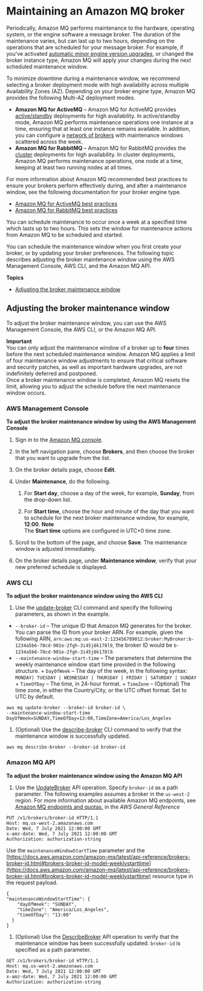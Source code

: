 # Maintaining an Amazon MQ broker<a name="maintaining-brokers"></a>

 Periodically, Amazon MQ performs maintenance to the hardware, operating system, or the engine software a message broker\. The duration of the maintenance varies, but can last up to two hours, depending on the operations that are scheduled for your message broker\. For example, if you've activated [automatic minor engine version upgrades](upgrading-brokers.md#upgrading-brokers-automatic-upgrades), or changed the broker instance type, Amazon MQ will apply your changes during the next scheduled maintenance window\.

To minimize downtime during a maintenance window, we recommend selecting a broker deployment mode with high availability across multiple Availability Zones \(AZ\)\. Depending on your broker engine type, Amazon MQ provides the following Multi\-AZ deployment modes\.
+  **Amazon MQ for ActiveMQ** – Amazon MQ for ActiveMQ provides [active/standby](active-standby-broker-deployment.md) deployments for high availability\. In active/standby mode, Amazon MQ performs maintenance operations one instance at a time, ensuring that at least one instance remains available\. In addition, you can configure a [network of brokers](network-of-brokers.md) with maintenance windows scattered across the week\. 
+  **Amazon MQ for RabbitMQ** – Amazon MQ for RabbitMQ provides the [cluster](rabbitmq-broker-architecture-cluster.md) deployments for high availability\. In cluster deployments, Amazon MQ performs maintenance operations, one node at a time, keeping at least two running nodes at all times\. 

 For more information about Amazon MQ recommended best practices to ensure your brokers perform effectively during, and after a maintenance window, see the following documentation for your broker engine type\. 
+ [Amazon MQ for ActiveMQ best practices](best-practices-activemq.md)
+ [Amazon MQ for RabbitMQ best practices](best-practices-rabbitmq.md)

 You can schedule maintenance to occur once a week at a specified time which lasts up to two hours\. This sets the window for maintenance actions from Amazon MQ to be scheduled and started\.

You can schedule the maintenance window when you first create your broker, or by updating your broker preferences\. The following topic describes adjusting the broker maintenance window using the AWS Management Console, AWS CLI, and the Amazon MQ API\.

**Topics**
+ [Adjusting the broker maintenance window](#maintaining-brokers-adjusting-maintenance-window)

## Adjusting the broker maintenance window<a name="maintaining-brokers-adjusting-maintenance-window"></a>

 To adjust the broker maintenance window, you can use the AWS Management Console, the AWS CLI, or the Amazon MQ API\. 

**Important**  
 You can only adjust the maintenance window of a broker up to **four** times before the next scheduled maintenance window\. Amazon MQ applies a limit of four maintenance window adjustments to ensure that critical software and security patches, as well as important hardware upgrades, are not indefinitely deferred and postponed\.   
 Once a broker maintenance window is completed, Amazon MQ resets the limit, allowing you to adjust the schedule before the next maintenance window occurs\. 

### AWS Management Console<a name="maintaining-brokers-adjusting-maintenance-window-console"></a>

**To adjust the broker maintenance window by using the AWS Management Console**

1. Sign in to the [Amazon MQ console](https://console.aws.amazon.com/amazon-mq/)\.

1. In the left navigation pane, choose **Brokers**, and then choose the broker that you want to upgrade from the list\.

1.  On the broker details page, choose **Edit**\. 

1. Under **Maintenance**, do the following\.

   1.  For **Start day**, choose a day of the week, for example, **Sunday**, from the drop\-down list\. 

   1.  For **Start time**, choose the hour and minute of the day that you want to schedule for the next broker maintenance window, for example, **12**:**00**\. 
**Note**  
 The **Start time** options are configured in UTC\+0 time zone\. 

1. Scroll to the bottom of the page, and choose **Save**\. The maintenance window is adjusted immediately\.

1. On the broker details page, under **Maintenance window**, verify that your new preferred schedule is displayed\.

### AWS CLI<a name="maintaining-brokers-adjusting-maintenance-window-cli"></a>

**To adjust the broker maintenance window using the AWS CLI**

1.  Use the [update\-broker](https://docs.aws.amazon.com/cli/latest/reference/mq/update-broker.html) CLI command and specify the following parameters, as shown in the example\. 
   +  `--broker-id` – The unique ID that Amazon MQ generates for the broker\. You can parse the ID from your broker ARN\. For example, given the following ARN, `arn:aws:mq:us-east-2:123456789012:broker:MyBroker:b-1234a5b6-78cd-901e-2fgh-3i45j6k178l9`, the broker ID would be `b-1234a5b6-78cd-901e-2fgh-3i45j6k178l9`\. 
   +  `--maintenance-window-start-time` – The parameters that determine the weekly maintenance window start time provided in the following structure\. 
     + `DayOfWeek` – The day of the week, in the following syntax: `MONDAY| TUESDAY | WEDNESDAY | THURSDAY | FRIDAY | SATURDAY | SUNDAY`
     + `TimeOfDay` – The time, in 24\-hour format\.
     + `TimeZone` – \(Optional\) The time zone, in either the Country/City, or the UTC offset format\. Set to UTC by default\.

   ```
   aws mq update-broker --broker-id broker-id \
   --maintenance-window-start-time DayOfWeek=SUNDAY,TimeOfDay=13:00,TimeZone=America/Los_Angeles
   ```

1.  \(Optional\) Use the [describe\-broker](https://docs.aws.amazon.com/cli/latest/reference/mq/reboot-broker.html) CLI command to verify that the maintenance window is successfully updated\. 

   ```
   aws mq describe-broker --broker-id broker-id
   ```

### Amazon MQ API<a name="maintaining-brokers-adjusting-maintenance-window-api"></a>

**To adjust the broker maintenance window using the Amazon MQ API**

1.  Use the [UpdateBroker](https://docs.aws.amazon.com/amazon-mq/latest/api-reference/brokers-broker-id.html#UpdateBroker) API operation\. Specify `broker-id` as a path parameter\. The following examples assumes a broker in the `us-west-2` region\. For more information about available Amazon MQ endpoints, see [Amazon MQ endpoints and quotas\.](https://docs.aws.amazon.com/general/latest/gr/amazon-mq.html#amazon-mq_region) in the *AWS General Reference* 

   ```
   PUT /v1/brokers/broker-id HTTP/1.1
   Host: mq.us-west-2.amazonaws.com
   Date: Wed, 7 July 2021 12:00:00 GMT
   x-amz-date: Wed, 7 July 2021 12:00:00 GMT
   Authorization: authorization-string
   ```

   Use the `maintenanceWindowStartTime` parameter and the [https://docs.aws.amazon.com/amazon-mq/latest/api-reference/brokers-broker-id.html#brokers-broker-id-model-weeklystarttime](https://docs.aws.amazon.com/amazon-mq/latest/api-reference/brokers-broker-id.html#brokers-broker-id-model-weeklystarttime) resource type in the request payload\.

   ```
   {
   "maintenanceWindowStartTime": {
       "dayOfWeek": "SUNDAY",
       "timeZone": "America/Los_Angeles",
       "timeOfDay": "13:00"
     }
   }
   ```

1.  \(Optional\) Use the [DescribeBroker](https://docs.aws.amazon.com/amazon-mq/latest/api-reference/brokers-broker-id.html#brokers-broker-id-http-methods) API operation to verify that the maintenance window has been successfully updated\. `broker-id` is specified as a path parameter\. 

   ```
   GET /v1/brokers/broker-id HTTP/1.1
   Host: mq.us-west-2.amazonaws.com
   Date: Wed, 7 July 2021 12:00:00 GMT
   x-amz-date: Wed, 7 July 2021 12:00:00 GMT
   Authorization: authorization-string
   ```